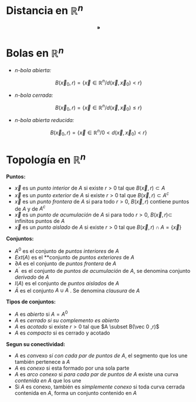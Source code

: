 # Distancia en $\mathbb{R}^n$

$$
⁍
$$

# Bolas en $\mathbb{R}^n$

- *n-bola abierta:*

$$
B(\vec x_0, r) = \{\vec x \in \mathbb{R}^n / d(\vec x ,\vec x_0 ) < r\}
$$

- *n-bola cerrada:*

$$
B(\vec x_0, r) = \{\vec x \in \mathbb{R}^n / d(\vec x ,\vec x_0 ) \leq r\}
$$

- *n-bola abierta reducida:*

$$
B(\vec x_0, r) = \{\vec x \in \mathbb{R}^n /0 < d(\vec x ,\vec x_0 ) < r\}
$$

# Topología en $\mathbb{R}^n$

**Puntos:**

- $\vec x$ es un *punto interior* de $A$ si existe $r > 0$ tal que $B(\vec x , r) \subset A$
- $\vec x$ es un *punto exterior* de $A$ si existe $r > 0$ tal que $B(\vec x , r) \subset A^c$
- $\vec x$ es un *punto frontera* de $A$ si para todo $r > 0$,  $B(\vec x , r)$ contiene puntos de $A$ y de $A^c$
- $\vec x$ es un *punto de acumulación* de $A$ si para todo $r > 0$,  $B(\vec x , r) \subset$ infinitos puntos de $A$
- $\vec x$ es un *punto aislado* de $A$ si existe $r > 0$ tal que $B(\vec x , r) \cap A = \{\vec x\}$

**Conjuntos:**

- $A^0$ es el conjunto de *puntos interiores* de $A$
- $Ext(A)$ es el **conjunto de *puntos exteriores* de $A$
- $\partial A$ es el conjunto de *puntos frontera* de $A$
- $A^´$ es el conjunto de *puntos de acumulación* de $A$, se denomina conjunto *derivado* de $A$
- $I(A)$ es el conjunto de *puntos aislados* de $A$
- $\bar A$ es el conjunto  $A \cup A^´$. Se denomina *clausura* de $A$

**Tipos de conjuntos:**

- $A$ es *abierto* si $A = A^0$
- $A$ es *cerrado si su complemento es abierto*
- $A$ es *acotado* si existe $r > 0$ tal que $A \subset B(\vec 0 ,r)$
- $A$ es *compacto* si es cerrado y acotado

**Segun su conectividad:**

- $A$ es *conv*exo *si con cada par de puntos de* $A$, el segmento que los une también pertenece a $A$
- $A$ es *conexo* si esta formado por una sola parte
- $A$ es *arco conexo* si *para cada par de puntos de* $A$ existe una curva *contenida en* $A$ que los une
- Si $A$ es conexo, también es *simplemente conexo* si toda curva cerrada contenida en $A$, forma un conjunto contenido en $A$